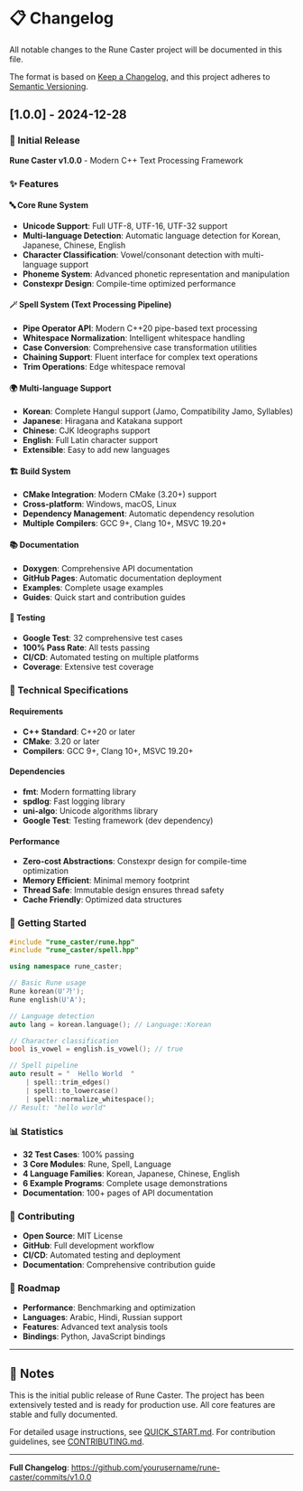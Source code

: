 # 📋 Changelog

All notable changes to the Rune Caster project will be documented in this file.

The format is based on [Keep a Changelog](https://keepachangelog.com/en/1.0.0/),
and this project adheres to [Semantic Versioning](https://semver.org/spec/v2.0.0.html).

## [1.0.0] - 2024-12-28

### 🎉 Initial Release

**Rune Caster v1.0.0** - Modern C++ Text Processing Framework

### ✨ Features

#### 🔤 Core Rune System
- **Unicode Support**: Full UTF-8, UTF-16, UTF-32 support
- **Multi-language Detection**: Automatic language detection for Korean, Japanese, Chinese, English
- **Character Classification**: Vowel/consonant detection with multi-language support
- **Phoneme System**: Advanced phonetic representation and manipulation
- **Constexpr Design**: Compile-time optimized performance

#### 🪄 Spell System (Text Processing Pipeline)
- **Pipe Operator API**: Modern C++20 pipe-based text processing
- **Whitespace Normalization**: Intelligent whitespace handling
- **Case Conversion**: Comprehensive case transformation utilities
- **Chaining Support**: Fluent interface for complex text operations
- **Trim Operations**: Edge whitespace removal

#### 🌍 Multi-language Support
- **Korean**: Complete Hangul support (Jamo, Compatibility Jamo, Syllables)
- **Japanese**: Hiragana and Katakana support
- **Chinese**: CJK Ideographs support
- **English**: Full Latin character support
- **Extensible**: Easy to add new languages

#### 🏗️ Build System
- **CMake Integration**: Modern CMake (3.20+) support
- **Cross-platform**: Windows, macOS, Linux
- **Dependency Management**: Automatic dependency resolution
- **Multiple Compilers**: GCC 9+, Clang 10+, MSVC 19.20+

#### 📚 Documentation
- **Doxygen**: Comprehensive API documentation
- **GitHub Pages**: Automatic documentation deployment
- **Examples**: Complete usage examples
- **Guides**: Quick start and contribution guides

#### 🧪 Testing
- **Google Test**: 32 comprehensive test cases
- **100% Pass Rate**: All tests passing
- **CI/CD**: Automated testing on multiple platforms
- **Coverage**: Extensive test coverage

### 🔧 Technical Specifications

#### Requirements
- **C++ Standard**: C++20 or later
- **CMake**: 3.20 or later
- **Compilers**: GCC 9+, Clang 10+, MSVC 19.20+

#### Dependencies
- **fmt**: Modern formatting library
- **spdlog**: Fast logging library
- **uni-algo**: Unicode algorithms library
- **Google Test**: Testing framework (dev dependency)

#### Performance
- **Zero-cost Abstractions**: Constexpr design for compile-time optimization
- **Memory Efficient**: Minimal memory footprint
- **Thread Safe**: Immutable design ensures thread safety
- **Cache Friendly**: Optimized data structures

### 🚀 Getting Started

```cpp
#include "rune_caster/rune.hpp"
#include "rune_caster/spell.hpp"

using namespace rune_caster;

// Basic Rune usage
Rune korean(U'가');
Rune english(U'A');

// Language detection
auto lang = korean.language(); // Language::Korean

// Character classification
bool is_vowel = english.is_vowel(); // true

// Spell pipeline
auto result = "  Hello World  " 
    | spell::trim_edges()
    | spell::to_lowercase()
    | spell::normalize_whitespace();
// Result: "hello world"
```

### 📊 Statistics
- **32 Test Cases**: 100% passing
- **3 Core Modules**: Rune, Spell, Language
- **4 Language Families**: Korean, Japanese, Chinese, English
- **6 Example Programs**: Complete usage demonstrations
- **Documentation**: 100+ pages of API documentation

### 🤝 Contributing
- **Open Source**: MIT License
- **GitHub**: Full development workflow
- **CI/CD**: Automated testing and deployment
- **Documentation**: Comprehensive contribution guide

### 🎯 Roadmap
- **Performance**: Benchmarking and optimization
- **Languages**: Arabic, Hindi, Russian support
- **Features**: Advanced text analysis tools
- **Bindings**: Python, JavaScript bindings

---

## 📝 Notes

This is the initial public release of Rune Caster. The project has been extensively tested and is ready for production use. All core features are stable and fully documented.

For detailed usage instructions, see [QUICK_START.md](QUICK_START.md).
For contribution guidelines, see [CONTRIBUTING.md](CONTRIBUTING.md).

---

**Full Changelog**: https://github.com/yourusername/rune-caster/commits/v1.0.0 